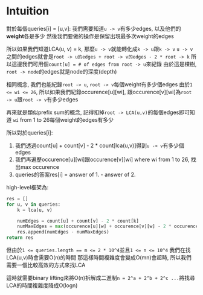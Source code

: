 # Intuition

對於每個queries[i] = [u,v]:
我們需要知道`u -> v`有多少edges, 以及他們的**weight**各是多少
然後我們要做的操作是保留出現最多次weight的edges

所以如果我們知道LCA(u, v) = k, 那麼`u -> v`就能轉化成`k -> u`跟`k -> v`
`u -> v`之間的edges就會是`root -> u的edges + root -> v的edges - 2 * root -> k`
所以這邊我們可用個`count[u] = # of edges from root -> u`來紀錄
由於這是棵樹, `root -> node`的edges就是node的深度(depth)

相同概念, 我們也能紀錄`root -> u`, `root -> v`每個weight有多少個edges
由於`1 <= wi <= 26`, 所以如果我們紀錄occurence[u][wi], 跟occurence[v][wi]為`root -> u`跟`root -> v`有多少edges

再來就是類似prefix sum的概念, 記得扣掉`root -> LCA(u,v)`的每個edges即可知道
`wi` from 1 to 26每個weight的edges有多少

所以對於queries[i]:

1. 我們透過count[u] + count[v] - 2 * count[lca(u,v)]得到`u -> v`有多少個edges
2. 我們再遍歷occurence[u][wi]跟occurence[v][wi] where wi from 1 to 26, 找出max occurence
3. queries的答案res[i] = answer of 1. - answer of 2.

high-level框架為:
```py
res = []
for u, v in queries:
    k = lca(u, v)

    numEdges = count[u] + count[v] - 2 * count[k]
    numMaxEdges = max(occurence[u][w] + occurence[v][w] - 2 * occurence[k][w] for w in range(1, 27))
    res.append(numEdges - numMaxEdges)
return res
```

但由於`1 <= queries.length == m <= 2 * 10^4`並且`1 <= n <= 10^4`
我們在找LCA(u,v)時會需要O(n)的時間
那這樣時間複雜度會變成O(mn)會超時, 所以我們需要一個比較高效的方式來找LCA

這時就需要binary lifting來將O(n)拆解成二進制`n = 2^a + 2^b + 2^c ...`將找尋LCA的時間複雜度降成O(logn)